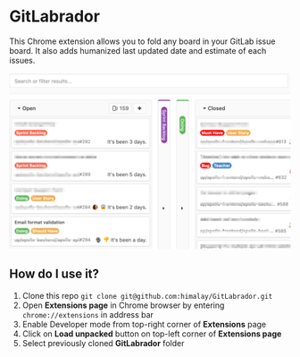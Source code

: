 # GitLabrador
This Chrome extension allows you to fold any board in your GitLab issue board. It also adds humanized last updated date and estimate of each issues.

![](screenshot.png)

## How do I use it?
1. Clone this repo `git clone git@github.com:himalay/GitLabrador.git`
1. Open **Extensions page** in Chrome browser by entering `chrome://extensions` in address bar
1. Enable Developer mode from top-right corner of **Extensions** page
1. Click on **Load unpacked** button on top-left corner of **Extensions page**
1. Select previously cloned **GitLabrador** folder
